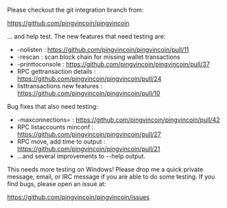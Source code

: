 Please checkout the git integration branch from:

https://github.com/pingvincoin/pingvincoin

... and help test.  The new features that need testing are:

* -nolisten : https://github.com/pingvincoin/pingvincoin/pull/11
* -rescan : scan block chain for missing wallet transactions
* -printtoconsole : https://github.com/pingvincoin/pingvincoin/pull/37
* RPC gettransaction details : https://github.com/pingvincoin/pingvincoin/pull/24
* listtransactions new features : https://github.com/pingvincoin/pingvincoin/pull/10

Bug fixes that also need testing:

* -maxconnections= : https://github.com/pingvincoin/pingvincoin/pull/42
* RPC listaccounts minconf : https://github.com/pingvincoin/pingvincoin/pull/27
* RPC move, add time to output : https://github.com/pingvincoin/pingvincoin/pull/21
* ...and several improvements to --help output.

This needs more testing on Windows!  Please drop me a quick private message, email, or IRC message if you are able to do some testing.  If you find bugs, please open an issue at:

https://github.com/pingvincoin/pingvincoin/issues
